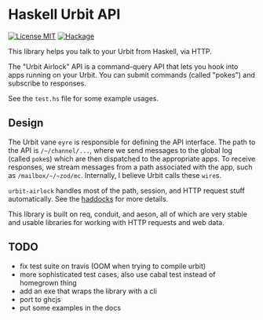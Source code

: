 # Haskell Urbit API

[![License MIT](https://img.shields.io/badge/license-MIT-brightgreen.svg)](https://opensource.org/licenses/MIT)
[![Hackage](https://img.shields.io/hackage/v/urbit-airlock.svg?style=flat)](https://hackage.haskell.org/package/urbit-airlock)


This library helps you talk to your Urbit from Haskell, via HTTP.

The "Urbit Airlock" API is a command-query API that lets you hook into apps
running on your Urbit. You can submit commands (called "pokes") and subscribe to
responses.

See the `test.hs` file for some example usages.

## Design

The Urbit vane `eyre` is responsible for defining the API interface. The path to
the API is `/~/channel/...`, where we send messages to the global log (called
`poke`s) which are then dispatched to the appropriate apps. To receive
responses, we stream messages from a path associated with the app, such as
`/mailbox/~/~zod/mc`. Internally, I believe Urbit calls these `wire`s.

`urbit-airlock` handles most of the path, session, and HTTP request stuff
automatically. See the
[haddocks](https://hackage.haskell.org/package/urbit-airlock/docs/Urbit-Airlock.html)
for more details.

This library is built on req, conduit, and aeson, all of which are very stable
and usable libraries for working with HTTP requests and web data.

## TODO

- fix test suite on travis (OOM when trying to compile urbit)
- more sophisticated test cases, also use cabal test instead of homegrown thing
- add an exe that wraps the library with a cli
- port to ghcjs
- put some examples in the docs
